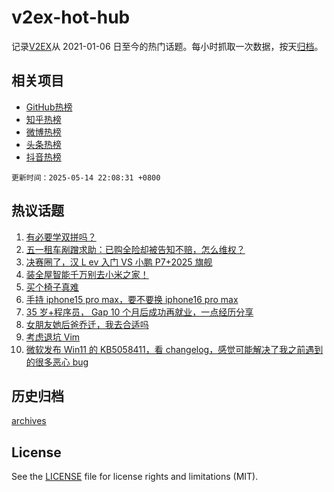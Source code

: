# v2ex-hot-hub

 记录[V2EX](https://www.v2ex.com/)从 2021-01-06 日至今的热门话题。每小时抓取一次数据，按天[归档](archives)。
 
 ## 相关项目

- [GitHub热榜](https://github.com/it985/github-hot-hub)
- [知乎热榜](https://github.com/it985/zhihu-hot-hub)
- [微博热榜](https://github.com/it985/weibo-hot-hub)
- [头条热榜](https://github.com/it985/toutiao-hot-hub)
- [抖音热榜](https://github.com/it985/douyin-hot-hub)


 `更新时间：2025-05-14 22:08:31 +0800`

## 热议话题

1. [有必要学双拼吗？](https://www.v2ex.com/t/1131675)
1. [五一租车剐蹭求助：已购全险却被告知不赔，怎么维权？](https://www.v2ex.com/t/1131585)
1. [决赛圈了，汉 L ev 入门 VS 小鹏 P7+2025 旗舰](https://www.v2ex.com/t/1131645)
1. [装全屋智能千万别去小米之家！](https://www.v2ex.com/t/1131587)
1. [买个椅子真难](https://www.v2ex.com/t/1131637)
1. [手持 iphone15 pro max，要不要换 iphone16 pro max](https://www.v2ex.com/t/1131584)
1. [35 岁+程序员， Gap 10 个月后成功再就业，一点经历分享](https://www.v2ex.com/t/1131621)
1. [女朋友她后爸乔迁，我去合适吗](https://www.v2ex.com/t/1131555)
1. [考虑退坑 Vim](https://www.v2ex.com/t/1131559)
1. [微软发布 Win11 的 KB5058411，看 changelog，感觉可能解决了我之前遇到的很多恶心 bug](https://www.v2ex.com/t/1131582)

## 历史归档

[archives](archives)

## License

See the [LICENSE](LICENSE) file for license rights and limitations (MIT).
